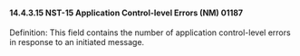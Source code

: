#### 14.4.3.15 NST-15 Application Control-level Errors (NM) 01187

Definition: This field contains the number of application control-level errors in response to an initiated message.
